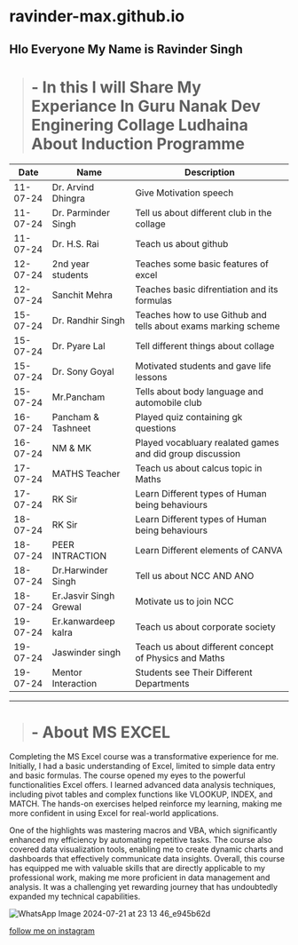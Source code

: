 # ravinder-max.github.io
##  Hlo Everyone My Name is Ravinder Singh

> # - **In this I will Share My Experiance In Guru Nanak Dev Enginering Collage Ludhaina About Induction Programme**

| Date | Name | Description |
| ---- | ---- | ----------- |
| 11-07-24 | Dr. Arvind Dhingra |Give Motivation speech |
|  11-07-24 | Dr. Parminder Singh | Tell us about different club in the collage        |
|  11-07-24 | Dr. H.S. Rai | Teach us about github             |
|  12-07-24 | 2nd year students |  Teaches some basic features of excel |
|  12-07-24 | Sanchit Mehra |  Teaches basic difrentiation and its formulas   |
|  15-07-24 | Dr. Randhir Singh |  Teaches how to use Github and tells about exams marking scheme  |
|  15-07-24 | Dr. Pyare Lal | Tell different things about collage            |
|  15-07-24 | Dr. Sony Goyal |  Motivated students and gave life lessons |
|  15-07-24 | Mr.Pancham | Tells about body language and automobile club  |
|  16-07-24 | Pancham & Tashneet | Played quiz containing gk questions |
|  16-07-24 | NM & MK | Played vocabluary realated games and did group discussion |
|17-07-24 | MATHS Teacher | Teach us about calcus topic in Maths |
|17-07-24 | RK Sir | Learn Different types of Human being behaviours |
|18-07-24 | RK Sir | Learn Different types of Human being behaviours |
|18-07-24| PEER INTRACTION | Learn Different elements of CANVA |
|18-07-24| Dr.Harwinder Singh | Tell us about NCC AND ANO |
|18-07-24| Er.Jasvir Singh Grewal | Motivate us to join NCC |
|19-07-24|Er.kanwardeep kalra| Teach us about corporate society |
|19-07-24|Jaswinder singh | Teach us about different concept of Physics and Maths|
|19-07-24|Mentor Interaction | Students see Their Different Departments|



_______

> # - **About MS EXCEL**
Completing the MS Excel course was a transformative experience for me. Initially, I had a basic understanding of Excel, limited to simple data entry and basic formulas. The course opened my eyes to the powerful functionalities Excel offers. I learned advanced data analysis techniques, including pivot tables and complex functions like VLOOKUP, INDEX, and MATCH. The hands-on exercises helped reinforce my learning, making me more confident in using Excel for real-world applications.

One of the highlights was mastering macros and VBA, which significantly enhanced my efficiency by automating repetitive tasks. The course also covered data visualization tools, enabling me to create dynamic charts and dashboards that effectively communicate data insights. Overall, this course has equipped me with valuable skills that are directly applicable to my professional work, making me more proficient in data management and analysis. It was a challenging yet rewarding journey that has undoubtedly expanded my technical capabilities.


![WhatsApp Image 2024-07-21 at 23 13 46_e945b62d](https://github.com/user-attachments/assets/cffdbee2-cf70-4c21-a51d-6f75f1036c45)



[follow me on instagram](https://www.instagram.com/ravinder__sanghera?igsh=Z2VvajF2Z3E4MHNz )






































